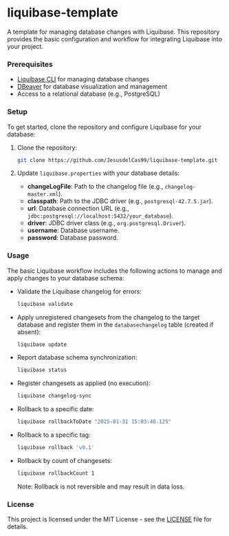 # liquibase-template

A template for managing database changes with Liquibase. This repository provides the basic configuration and workflow for integrating Liquibase into your project.

### Prerequisites

- [Liquibase CLI](https://formulae.brew.sh/formula/liquibase) for managing database changes
- [DBeaver](https://dbeaver.io/) for database visualization and management
- Access to a relational database (e.g., PostgreSQL)

### Setup

To get started, clone the repository and configure Liquibase for your database:

1. Clone the repository:

    ```bash 
    git clone https://github.com/JesusdelCas99/liquibase-template.git
    ```

2. Update `liquibase.properties` with your database details:
    - **changeLogFile**: Path to the changelog file (e.g., `changelog-master.xml`).
    - **classpath**: Path to the JDBC driver (e.g., `postgresql-42.7.5.jar`).
    - **url**: Database connection URL (e.g., `jdbc:postgresql://localhost:5432/your_database`).
    - **driver**: JDBC driver class (e.g., `org.postgresql.Driver`).
    - **username**: Database username.
    - **password**: Database password.

### Usage

The basic Liquibase workflow includes the following actions to manage and apply changes to your database schema:

- Validate the Liquibase changelog for errors:
    
    ```bash
    liquibase validate
    ```

- Apply unregistered changesets from the changelog to the target database and register them in the `databasechangelog` table (created if absent):

    ```bash
    liquibase update
    ```

- Report database schema synchronization:
    
    ```bash
    liquibase status
    ```

- Register changesets as applied (no execution):

    ```bash
    liquibase changelog-sync
    ```

- Rollback to a specific date:

    ```bash
    liquibase rollbackToDate "2025-01-31 15:03:40.125"
    ```

- Rollback to a specific tag:
    
    ```bash
    liquibase rollback 'v0.1'
    ```

- Rollback by count of changesets:

    ```bash
    liquibase rollbackCount 1
    ```

    Note: Rollback is not reversible and may result in data loss.

### License

This project is licensed under the MIT License - see the [LICENSE](LICENSE) file for details.
